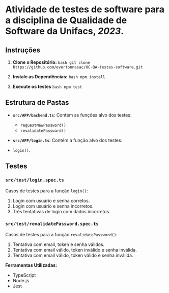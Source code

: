 # Atividade de testes de software para a disciplina de **Qualidade de Software** da **Unifacs**, *2023*.

## Instruções

1. **Clone o Repositório:**
   ```bash git clone https://github.com/evertonnasac/UC-QA-testes-software.git```

2. **Instale as Dependências:**
  ```bash npm install```

3. **Execute os testes**
   ```bash npm test```

## Estrutura de Pastas

- **`src/APP/backend.ts`**: Contém as funções alvo dos testes:
  - `requestNewPassword()`
  - `revalidatePassward()`

- **`src/APP/login.ts`**: Contém a função alvo dos testes:
- `login()`.

## Testes

### `src/test/login.spec.ts`

Casos de testes para a função `login()`:

1. Login com usuário e senha corretos.
2. Login com usuário e senha incorretos.
3. Três tentativas de login com dados incorretos.

### `src/test/revalidatePassword.spec.ts`

Casos de testes para a função `revalidatePassword()`:

1. Tentativa com email, token e senha válidos.
2. Tentativa com email válido, token inválido e senha inválida.
3. Tentativa com email válido, token válido e senha inválida.

**Ferramentas Utilizadas:**
- TypeScript
- Node.js
- Jest